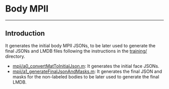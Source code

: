 # Body MPII
----------------------------------------------------------------------------------------------------



## Introduction
It generates the initial body MPII JSONs, to be later used to generate the final JSONs and LMDB files following the instructions in the [training/](../training) directory.

- [mpii/a0_convertMatToInitialJson.m](./a0_convertMatToInitialJson.m): It generates the initial face JSONs.
- [mpii/a1_generateFinalJsonAndMasks.m](./a1_generateFinalJsonAndMasks.m): It generates the final JSON and masks for the non-labeled bodies to be later used to generate the final LMDB.
